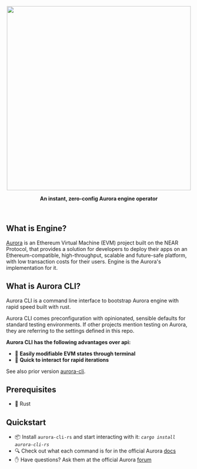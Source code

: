 <p>&nbsp;</p>
<p align="center">
<img src="https://raw.githubusercontent.com/hskang9/aurora-cli-rs/main/img/aurora-cli-logo.png" width=500>
</p>

<p align="center">
<strong>An instant, zero-config Aurora engine operator</strong>
</p>

<br/>

## What is Engine?

[Aurora](https://doc.aurora.dev/getting-started/aurora-engine/) is an Ethereum Virtual Machine (EVM) project built on the NEAR Protocol, that provides a solution for developers to deploy their apps on an Ethereum-compatible, high-throughput, scalable and future-safe platform, with low transaction costs for their users. Engine is the Aurora's implementation for it.

## What is Aurora CLI?
Aurora CLI is a command line interface to bootstrap Aurora engine with rapid speed built with rust.

Aurora CLI comes preconfiguration with opinionated, sensible defaults for standard testing environments. If other projects mention testing on Aurora, they are referring to the settings defined in this repo.

**Aurora CLI has the following advantages over api:**

- :pencil: **Easily modifiable EVM states through terminal**
- :handshake: **Quick to interact for rapid iterations**

See also prior version [aurora-cli](https://github.com/aurora-is-near/aurora-cli).

## Prerequisites
- :crab: Rust

## Quickstart

- 📦 Install `aurora-cli-rs` and start interacting with it: 
    *`cargo install aurora-cli-rs`* 
- 🔍 Check out what each command is for in the official Aurora [docs](https://doc.aurora.dev/tools/aurora-cli)
- ✋ Have questions? Ask them at the official Aurora [forum](https://forum.aurora.dev/)
